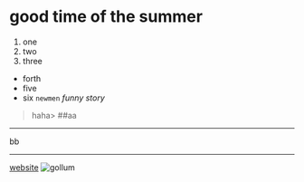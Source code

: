 # good time of the summer
1. one 
2. two
3. three
* forth
* five
* six
`newmen`
_funny story_
> haha> 
##aa
***
bb
***
[website](www.baidu.com)
![gollum](https://gss2.bdstatic.com/9fo3dSag_xI4khGkpoWK1HF6hhy/baike/crop%3D0%2C18%2C500%2C329%3Bc0%3Dbaike80%2C5%2C5%2C80%2C26/sign=08a6dbb36ad0f703f2fdcf9c35ca7d0c/730e0cf3d7ca7bcb88f34a8bb6096b63f724a88e.jpg)